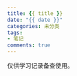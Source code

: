 ```yaml
---
title: {{ title }}
date: "{{ date }}"
categories: 未分类
tags:
- 笔记
comments: true
---
```

仅供学习记录备查使用。
<!-- more -->

